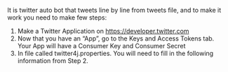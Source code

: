 It is twitter auto bot that tweets line by line from tweets file, and to make it work you need to make few steps:
1. Make a Twitter Application on https://developer.twitter.com
2. Now that you have an “App”, go to the Keys and Access Tokens tab. Your App will have a Consumer Key and Consumer Secret
3. In file called twitter4j.properties. You will need to fill in the following information from Step 2.
